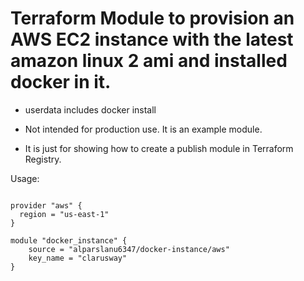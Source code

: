 # Terraform Module to provision an AWS EC2 instance with the latest amazon linux 2 ami and installed docker in it.
- userdata includes docker install
- Not intended for production use. It is an example module.

- It is just for showing how to create a publish module in Terraform Registry.

Usage:

```hcl

provider "aws" {
  region = "us-east-1"
}

module "docker_instance" {
    source = "alparslanu6347/docker-instance/aws"
    key_name = "clarusway"
}
```